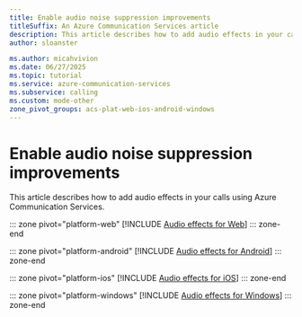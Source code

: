 ```yaml
---
title: Enable audio noise suppression improvements
titleSuffix: An Azure Communication Services article
description: This article describes how to add audio effects in your calls using Azure Communication Services.
author: sloanster

ms.author: micahvivion
ms.date: 06/27/2025
ms.topic: tutorial
ms.service: azure-communication-services
ms.subservice: calling
ms.custom: mode-other
zone_pivot_groups: acs-plat-web-ios-android-windows
---
```


# Enable audio noise suppression improvements

This article describes how to add audio effects in your calls using Azure Communication Services.

::: zone pivot="platform-web"
[!INCLUDE [Audio effects for Web](./includes/web.md)]
::: zone-end

::: zone pivot="platform-android"
[!INCLUDE [Audio effects for Android](./includes/android.md)]
::: zone-end

::: zone pivot="platform-ios"
[!INCLUDE [Audio effects for iOS](./includes/ios.md)]
::: zone-end

::: zone pivot="platform-windows"
[!INCLUDE [Audio effects for Windows](./includes/windows.md)]
::: zone-end
